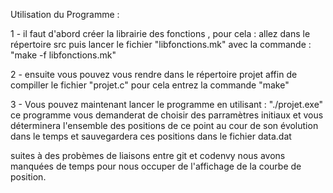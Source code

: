 Utilisation du Programme :

1 - il faut d'abord créer la librairie des fonctions , pour cela :
allez dans le répertoire src puis lancer le fichier "libfonctions.mk" avec la commande : "make -f libfonctions.mk"
	
2 - ensuite vous pouvez vous rendre dans le répertoire projet affin de compiller le fichier "projet.c"
pour cela entrez la commande "make"

3 - Vous pouvez maintenant lancer le programme en utilisant : "./projet.exe"
ce programme vous demanderat de choisir des parramètres initiaux et vous déterminera l'ensemble des positions
de ce point au cour de son évolution dans le temps et sauvegardera ces positions dans le fichier data.dat

suites à des probèmes de liaisons entre git et codenvy nous avons manquées de temps pour nous occuper de
l'affichage de la courbe de position.